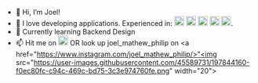 - 👋 Hi, I’m Joel!
- 👀 I love developing applications. Experienced in: <img src="https://user-images.githubusercontent.com/45589731/197844496-1a8a2666-ca27-4166-a616-cdab460835f4.png" width="20">  <img src="https://upload.wikimedia.org/wikipedia/commons/thumb/7/7d/Microsoft_.NET_logo.svg/1200px-Microsoft_.NET_logo.svg.png" width="20">  <img src="https://upload.wikimedia.org/wikipedia/commons/thumb/a/a7/React-icon.svg/2300px-React-icon.svg.png" width="20">  <img src="https://www.gstatic.com/devrel-devsite/prod/v329b39deca73fc0f4b4862903640085cfb4d3102e48d211dd97ad63f3860a376/firebase/images/touchicon-180.png" width="20">  <img src="https://upload.wikimedia.org/wikipedia/commons/thumb/f/fa/Microsoft_Azure.svg/1200px-Microsoft_Azure.svg.png" width="20">.
- 🌱 Currently learning Backend Design
- 📫 Hit me on 
<a href="https://www.linkedin.com/in/joel-mathew-philip-410b93179/"><img src="https://user-images.githubusercontent.com/45589731/197844270-e05afdcd-9b18-4837-aee1-4e859c8a0d85.png" width="20"></a> OR look up joel_mathew_philip on <a href="https://www.instagram.com/joel_mathew_philip/>"<img src="https://user-images.githubusercontent.com/45589731/197844160-f0ec80fc-c94c-469c-bd75-3c3e974760fe.png" width="20"></a>

<!---
joelmathewphilip/joelmathewphilip is a ✨ special ✨ repository because its `README.md` (this file) appears on your GitHub profile.
You can click the Preview link to take a look at your changes.
--->
